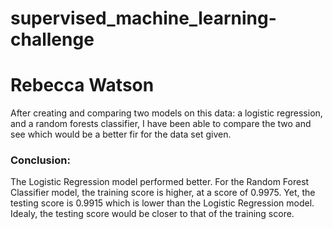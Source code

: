 # supervised_machine_learning-challenge
# Rebecca Watson

After creating and comparing two models on this data: a logistic regression, and a random forests classifier, I have been able to compare the two and see which would be a better fir for the data set given. 
 
### Conclusion:
The Logistic Regression model performed better. For the Random Forest Classifier model, the training score is higher, at a score of 0.9975. Yet, the testing score is 0.9915 which is lower than the Logistic Regression model. Idealy, the testing score would be closer to that of the training score.